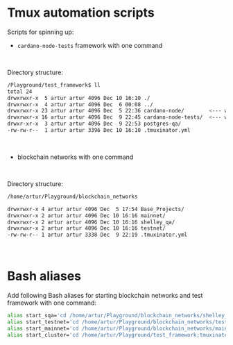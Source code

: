 # Tmux automation scripts

Scripts for spinning up:

- `cardano-node-tests` framework with one command

</br>

Directory structure:


```sh
/Playground/test_framework$ ll
total 24
drwxrwxr-x  5 artur artur 4096 Dec 10 16:10 ./
drwxrwxr-x  4 artur artur 4096 Dec  6 00:08 ../
drwxrwxr-x 23 artur artur 4096 Dec  5 22:36 cardano-node/        <--- will be downloaded by script
drwxrwxr-x 16 artur artur 4096 Dec  9 22:45 cardano-node-tests/  <--- will be downloaded by script
drwxr-xr-x  3 artur artur 4096 Dec  9 22:53 postgres-qa/
-rw-rw-r--  1 artur artur 3396 Dec 10 16:10 .tmuxinator.yml
```

</br>

- blockchain networks with one command

</br>

Directory structure:

```sh
/home/artur/Playground/blockchain_networks

drwxrwxr-x 4 artur artur 4096 Dec  5 17:54 Base_Projects/
drwxrwxr-x 2 artur artur 4096 Dec 10 16:16 mainnet/
drwxrwxr-x 2 artur artur 4096 Dec 10 16:16 shelley_qa/
drwxrwxr-x 2 artur artur 4096 Dec 10 16:16 testnet/
-rw-rw-r-- 1 artur artur 3338 Dec  9 22:19 .tmuxinator.yml
```

</br>

# Bash aliases

Add following Bash aliases for starting blockchain networks and test framework with one command:

```sh
alias start_sqa='cd /home/artur/Playground/blockchain_networks/shelley_qa; tmuxinator start shelley_qa'
alias start_testnet='cd /home/artur/Playground/blockchain_networks/testnet; tmuxinator start testnet'
alias start_mainnet='cd /home/artur/Playground/blockchain_networks/mainnet; tmuxinator start mainnet'
alias start_cluster='cd /home/artur/Playground/test_framework;tmuxinator start test_framework'
```
